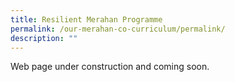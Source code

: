 ```yaml
---
title: Resilient Merahan Programme
permalink: /our-merahan-co-curriculum/permalink/
description: ""
---
```

Web page under construction and coming soon.
